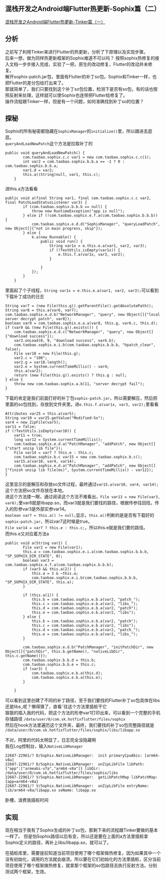 ## 混栈开发之Android端Flutter热更新-Sophix篇（二）

[混栈开发之Android端Flutter热更新-Tinker篇（一）](https://juejin.im/post/6844904195665952776)

## 分析
之前写了利用Tinker来进行Flutter的热更新，分析了下原理以及实现步骤。  
后来一想，做为同样热更新框架的Sophix难道不可以吗？
按照sophix热修复的接入文档一步步接入完成，实验了一把，原生的改动修复，Flutter的改动并未修复。  
解开sophix-patch.jar包，里面有Flutter的补丁so包。Sophix和Tinker一样，也把Flutter的差分包给打出来了。  
那就简单了，我们只要找到这个补丁so包位置，检测下是否有so包，有的话也按照反射来处理，这样就可以使Sophix也连带把Flutter给修复了。  
操作流程跟Tinker一样，但是有一个问题，如何准确找到补丁so的位置？

## 探秘
Sophix的所有秘密都隐藏在`SophixManager`的`initialize()`里，所以跟进去逛逛。  
`queryAndLoadNewPatch`这个方法是拉取补丁的

```
public void queryAndLoadNewPatch() {
        com.taobao.sophix.c.c var1 = new com.taobao.sophix.c.c(1);
        int var2 = com.taobao.sophix.b.b.a == -1 ? 0 : com.taobao.sophix.b.b.a;
        var1.d = var2;
        this.a((String)null, var1, this.c);
    }
```
进this.a方法看看

```
public void a(final String var1, final com.taobao.sophix.c.c var2, final PatchLoadStatusListener var3) {
        if (com.taobao.sophix.b.b.b == null) {
            throw new RuntimeException("app is null");
        } else if (!com.taobao.sophix.e.f.a(com.taobao.sophix.b.b.b)) {
            com.taobao.sophix.e.d.d("SophixManager", "queryLoadPatch", new Object[]{"not in main progress, skip"});
        } else {
            k.a(new Runnable() {
                public void run() {
                    String var1x = e.this.e.a(var1, var2, var3);
                    if (!TextUtils.isEmpty(var1x)) {
                        e.this.f.a(var1x, var3, var2);
                    }

                }
            });
        }
    }
```
里面起了个子线程，`String var1x = e.this.e.a(var1, var2, var3);`可以看到下载补丁成功的日志

```
String var7 = (new File(this.g)).getParentFile().getAbsolutePath();
String var8 = this.a(var6, var7);
com.taobao.sophix.e.d.b("NetworkManager", "query", new Object[]{"local server decrypt patch", var8});
boolean var9 = com.taobao.sophix.e.a.a(var8, this.g, var6.c, this.d);
if (var9 && (new File(this.g)).exists()) {
    com.taobao.sophix.e.d.c("NetworkManager", "query", new Object[]{"download success"});
    var3.onLoad(0, 9, "download success", var6.b);
    com.taobao.sophix.e.i.b(com.taobao.sophix.b.b.b, "hpatch_clear", false);
    File var10 = new File(this.g);
    var2.c = "100";
    var2.g = var10.length();
    var2.e = System.currentTimeMillis() - var4;
    this.a(var2);
    return (new File(this.g)).exists() ? this.g : null;
} else {
    throw new com.taobao.sophix.a.b(11, "server decrypt fail");
}
```
下载的肯定是我们前面打好的补丁包`sophix-patch.jar`，所以需要解压，然后把里面的so包找到，存放到文件夹里。进`e.this.f.a(var1x, var3, var2);`里看看

```
Attributes var25 = this.a(var5);
String var10 = var25.getValue("Modified-So");
var4 = new ZipFile(var5);
var11 = false;
if (!TextUtils.isEmpty(var10)) {
    var11 = true;
    long var12 = System.currentTimeMillis();
    com.taobao.sophix.e.d.a("PatchManager", "addPatch", new Object[]{"start unzip lib file"});
    File var14 = var7 ? this.e : this.c;
    com.taobao.sophix.b.c var15 = new com.taobao.sophix.b.c();
    var15.a(var10, var4, var14);
    com.taobao.sophix.e.d.a("PatchManager", "addPatch", new Object[]{"finish unzip lib file(ms)", System.currentTimeMillis() - var12});
}
```
这里显示的是解压和存放so文件过程，最终通过`var15.a(var10, var4, var14);`这个方法把so文件存放在本地。  
进这个方法搂一眼，通过阅读这个方法不难看出，`File var13 = new File(var3, var8);`里var8就是libapp.so，而var3就是我们要找的路径，根据传参往回找，传入的形参var3是外部实参var14。  
`boolean var7 = this.a() != null;`显示，`this.a()`判断的是是否有下载好的`sophix-patch.jar`，所以var7这时候是true。  
`File var14 = var7 ? this.e : this.c;`，所以this.e就是我们要的路径。  
而this.e又对应着方法a

```
public void a(String var1) {
        File var2 = new File(var1);
        this.a = com.taobao.sophix.e.i.a(com.taobao.sophix.b.b.b, "SP_SOPHIX_DIR_STATE", 0);
        boolean var3 = com.taobao.sophix.e.f.a(com.taobao.sophix.b.b.b);
        if (var3 && this.a(2)) {
            this.a = 3 & ~this.a;
            com.taobao.sophix.e.i.b(com.taobao.sophix.b.b.b, "SP_SOPHIX_DIR_STATE", this.a);
        }

        if (this.a(1)) {
            this.b = com.taobao.sophix.e.b.a(var2, "patch_");
            this.c = com.taobao.sophix.e.b.a(var2, "libs_");
            this.d = com.taobao.sophix.e.b.a(var2, "patch");
            this.e = com.taobao.sophix.e.b.a(var2, "libs");
        } else {
            this.b = com.taobao.sophix.e.b.a(var2, "patch");
            this.c = com.taobao.sophix.e.b.a(var2, "libs");
            this.d = com.taobao.sophix.e.b.a(var2, "patch_");
            this.e = com.taobao.sophix.e.b.a(var2, "libs_");
        }

        com.taobao.sophix.e.d.b("PatchManager", "initPatchDir", new Object[]{"patchDir", this.b.getName(), "nativeLibDir", this.c.getName()});
        com.taobao.sophix.b.b.d = this.b;
        com.taobao.sophix.b.b.e = this.c;
        if (var3) {
            com.taobao.sophix.e.b.a(this.d);
            com.taobao.sophix.e.b.a(this.e);
        }

    }
```
可以看到这里创建了不同的补丁路径，至于我们要找的Flutter补丁so包具体在libs还是libs_呢？懒得猜了，直看ˆ往这个方法里插桩干它  
狠狠的插入我的代码，把这个方法的形参var1打印出来，可以看到一个完整的手机存储路径
`/data/user/0/com.sk.hotfixflutter/files/sophix`  
然后在hook方法里遍历这个文件夹，最终，我们要找的补丁so包完整路径就是
`/data/user/0/com.sk.hotfixflutter/files/sophix/libs/libapp.so`

不对，阿里的代码太明显了，日志完全没隐藏啊  
我在Log控制台，输入`NativeLibManager`

```
22687-22961/? D/Sophix.NativeLibManager:  init primaryCpuAbis: [arm64-v8a]
22687-22961/? D/Sophix.NativeLibManager:  unZipLibFile libPath: {"app":["armeabi-v7a","arm64-v8a"]} libDir: /data/user/0/com.sk.hotfixflutter/files/sophix/libs
22687-22961/? V/Sophix.NativeLibManager:  getLibPatchMap libPatchMap: {app=arm64-v8a}
22687-22961/? V/Sophix.NativeLibManager:  unZipLibFile entryName: lib/arm64-v8a/libapp.so soName: libapp.so
```
卧槽，浪费我插桩时间

## 实现
现在相当于我有了Sophix生成的补丁so包，那剩下来的流程跟Tinker要做的基本一样了。
但是怕Sophix路径以后有变，所以还是要在上面的a方法里插桩拿Sophix定义的路径，再补上libs/libapp.so，就可以了。  

在插桩库里，需要提前知道当前项目使用了哪个框架做热修复。因为如果其中一个没有初始化，调用的方法就会崩溃。所以要在它们初始化的方法里插桩，区分当前项目使用了哪个框架做热修复，就拿那个框架的so包路径去执行反射方法。分别测试两个框架，生效。







